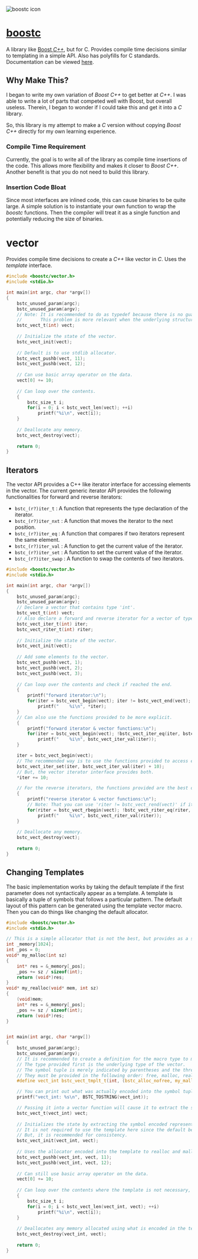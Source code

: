 ![boostc icon](images/boostc-icon.png)

# [boostc](https://tkellehe.github.io/boostc/)
A library like [Boost _C++_](https://github.com/boostorg), but for C.
Provides compile time decisions similar to templating in a simple API.
Also has polyfills for C standards. Documentation can be viewed [here](https://tkellehe.github.io/boostc/docs/).

## Why Make This?
I began to write my own variation of _Boost C++_ to get better at _C++_.
I was able to write a lot of parts that competed well with Boost, but overall useless.
Therein, I began to wonder if I could take this and get it into a _C_ library.

So, this library is my attempt to make a _C_ version without copying _Boost C++_ directly for my own learning experience.

### Compile Time Requirement
Currently, the goal is to write all of the library as compile time insertions of the code.
This allows more flexibility and makes it closer to _Boost C++_.
Another benefit is that you do not need to build this library.

### Insertion Code Bloat
Since most interfaces are inlined code, this can cause binaries to be quite large.
A simple solution is to instantiate your own function to wrap the _boostc_ functions.
Then the compiler will treat it as a single function and potentially reducing the size of binaries.

# vector
Provides compile time decisions to create a _C++_ like vector in _C_. Uses the _template_ interface.

```c
#include <boostc/vector.h>
#include <stdio.h>

int main(int argc, char *argv[])
{
    bstc_unused_param(argc);
    bstc_unused_param(argv);
    // Note: It is recommended to do as typedef because there is no guarantee that the types will be the same.
    //       This problem is more relevant when the underlying structure is a more complex data structure.
    bstc_vect_t(int) vect;
    
    // Initialize the state of the vector.
    bstc_vect_init(vect);
    
    // Default is to use stdlib allocator.
    bstc_vect_pushb(vect, 11);
    bstc_vect_pushb(vect, 12);
    
    // Can use basic array operator on the data.
    vect[0] += 10;
    
    // Can loop over the contents.
    {
        bstc_size_t i;
        for(i = 0; i < bstc_vect_len(vect); ++i)
            printf("%i\n", vect[i]);
    }
    
    // Deallocate any memory.
    bstc_vect_destroy(vect);
    
    return 0;
}
```

## Iterators

The vector API provides a C++ like iterator interface for accessing elements in the vector.
The current generic iterator API provides the following functionalities for forward and reverse iterators:
 * `bstc_(r?)iter_t` : A function that represents the type declaration of the iterator.
 * `bstc_(r?)iter_nxt` : A function that moves the iterator to the next position.
 * `bstc_(r?)iter_eq` : A function that compares if two iterators represent the same element.
 * `bstc_(r?)iter_val` : A function to get the current value of the iterator.
 * `bstc_(r?)iter_set` : A function to set the current value of the iterator.
 * `bstc_(r?)iter_swap` : A function to swap the contents of two iterators.

```c
#include <boostc/vector.h>
#include <stdio.h>

int main(int argc, char *argv[])
{
    bstc_unused_param(argc);
    bstc_unused_param(argv);
    // Declare a vector that contains type 'int'.
    bstc_vect_t(int) vect;
    // Also declare a forward and reverse iterator for a vector of type 'int'.
    bstc_vect_iter_t(int) iter;
    bstc_vect_riter_t(int) riter;
    
    // Initialize the state of the vector.
    bstc_vect_init(vect);
    
    // Add some elements to the vector.
    bstc_vect_pushb(vect, 1);
    bstc_vect_pushb(vect, 2);
    bstc_vect_pushb(vect, 3);
    
    // Can loop over the contents and check if reached the end.
    {
        printf("forward iterator:\n");
        for(iter = bstc_vect_begin(vect); iter != bstc_vect_end(vect); ++iter)
            printf("    %i\n", *iter);
    }
    // Can also use the functions provided to be more explicit.
    {
        printf("forward iterator & vector functions:\n");
        for(iter = bstc_vect_begin(vect); !bstc_vect_iter_eq(iter, bstc_vect_end(vect)); bstc_vect_iter_nxt(iter))
            printf("    %i\n", bstc_vect_iter_val(iter));
    }

    iter = bstc_vect_begin(vect);
    // The recommended way is to use the functions provided to access elements.
    bstc_vect_iter_set(iter, bstc_vect_iter_val(iter) + 10);
    // But, the vector iterator interface provides both.
    *iter += 10;

    // For the reverse iterators, the functions provided are the best option since the access is not direct.
    {
        printf("reverse iterator & vector functions:\n");
        // Note: That you can use 'riter != bstc_vect_rend(vect)' if it is more readable.
        for(riter = bstc_vect_rbegin(vect); !bstc_vect_riter_eq(riter, bstc_vect_rend(vect)); bstc_vect_riter_nxt(riter))
            printf("    %i\n", bstc_vect_riter_val(riter));
    }
    
    // Deallocate any memory.
    bstc_vect_destroy(vect);
    
    return 0;
}
```

## Changing Templates

The basic implementation works by taking the default template if the first parameter does not syntactically appear as a template.
A template is basically a tuple of symbols that follows a particular pattern.
The default layout of this pattern can be generated using the template vector macro.
Then you can do things like changing the default allocator.

```c
#include <boostc/vector.h>
#include <stdio.h>

// This is a simple allocator that is not the best, but provides as a simple example.
int _memory[1024];
int _pos = 0;
void* my_malloc(int sz)
{
    int* res = &_memory[_pos];
    _pos += sz / sizeof(int);
    return (void*)res;
}
void* my_realloc(void* mem, int sz)
{
    (void)mem;
    int* res = &_memory[_pos];
    _pos += sz / sizeof(int);
    return (void*)res;
}


int main(int argc, char *argv[])
{
    bstc_unused_param(argc);
    bstc_unused_param(argv);
    // It is recommended to create a definition for the macro type to make it more readable.
    // The type provided first is the underlying type of the vector.
    // The symbol tuple is merely indicated by parentheses and the three symbols provided.
    // They must be provided in the following order: free, malloc, realloc.
    #define vect_int bstc_vect_tmplt_t(int, (bstc_alloc_nofree, my_malloc, my_realloc))

    // You can print out what was actually encoded into the symbol tuple:
    printf("vect_int: %s\n", BSTC_TOSTRING(vect_int));

    // Passing it into a vector function will cause it to extract the symbol representing the type.
    bstc_vect_t(vect_int) vect;
    
    // Initializes the state by extracting the symbol encoded representing the init function.
    // It is not required to use the template here since the default behavior does not change when changing the allocators.
    // But, it is recommended for consistency.
    bstc_vect_init(vect_int, vect);
    
    // Uses the allocator encoded into the template to realloc and malloc the memory.
    bstc_vect_pushb(vect_int, vect, 11);
    bstc_vect_pushb(vect_int, vect, 12);
    
    // Can still use basic array operator on the data.
    vect[0] += 10;
    
    // Can loop over the contents where the template is not necessary, but recommended for consistency.
    {
        bstc_size_t i;
        for(i = 0; i < bstc_vect_len(vect_int, vect); ++i)
            printf("%i\n", vect[i]);
    }
    
    // Deallocates any memory allocated using what is encoded in the template.
    bstc_vect_destroy(vect_int, vect);
    
    return 0;
}
```
